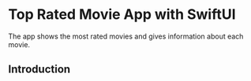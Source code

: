 # Top Rated Movie App with SwiftUI

The app shows the most rated movies and gives information about each movie.

## Introduction 






